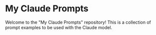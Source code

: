 # My Claude Prompts
Welcome to the "My Claude Prompts" repository! This is a collection of prompt examples to be used with the Claude model.
